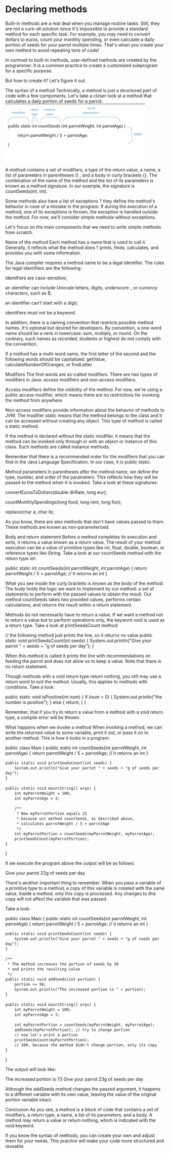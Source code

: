 # Declaring methods

Built-in methods are a real deal when you manage routine tasks. Still, they are not a cure-all solution since it's impossible to provide a standard method for each specific task. For example, you may need to convert dollars to euros, count your monthly spending, or even calculate a daily portion of seeds for your parrot multiple times. That's when you create your own method to avoid repeating tons of code!

In contrast to built-in methods, user-defined methods are created by the programmer. It is a common practice to create a customized subprogram for a specific purpose.

But how to create it? Let's figure it out.

The syntax of a method
Technically, a method is just a structured part of code with a few components. Let's take a closer look at a method that calculates a daily portion of seeds for a parrot:
![img.png](img.png)

A method contains a set of modifiers, a type of the return value, a name, a list of parameters in parentheses () , and a body in curly brackets {}. The combination of the name of the method and the list of its parameters is known as a method signature. In our example, the signature is countSeeds(int, int).

Some methods also have a list of exceptions ? they define the method's behavior in case of a mistake in the program. If during the execution of a method, one of its exceptions is thrown, the exception is handled outside the method. For now, we'll consider simple methods without exceptions.

Let's focus on the main components that we need to write simple methods from scratch.

Name of the method
Each method has a name that is used to call it. Generally, it reflects what the method does ? prints, finds, calculates, and provides you with some information.

The Java compiler requires a method name to be a legal identifier. The rules for legal identifiers are the following:

identifiers are case-sensitive;

an identifier can include Unicode letters, digits, underscore _ or currency characters, such as $;

an identifier can't start with a digit;

identifiers must not be a keyword.

In addition, there is a naming convention that restricts possible method names. It's optional but desired for developers. By convention, a one-word name should be a verb in lowercase: sum, multiply, or round. On the contrary, such names as recorded, students or highest do not comply with the convention.

If a method has a multi-word name, the first letter of the second and the following words should be capitalized: getValue, calculateNumberOfOranges, or findLetter.

Modifiers
The first words are so-called modifiers. There are two types of modifiers in Java: access modifiers and non-access modifiers.

Access modifiers define the visibility of the method. For now, we're using a public access modifier, which means there are no restrictions for invoking the method from anywhere.

Non-access modifiers provide information about the behavior of methods to JVM. The modifier static means that the method belongs to the class and it can be accessed without creating any object. This type of method is called a static method.

If the method is declared without the static modifier, it means that the method can be invoked only through or with an object or instance of this class. Such methods are called instance methods.

Remember that there is a recommended order for the modifiers that you can find in the Java Language Specification. In our case, it is public static.

Method parameters
In parentheses after the method name, we define the type, number, and order of the parameters. This reflects how they will be passed to the method when it is invoked. Take a look at these signatures:

convertEurosToDollars(double dlrRate, long eur);

countMonthlySpendings(long food, long rent, long fun);

replace(char a, char b);

As you know, there are also methods that don't have values passed to them. These methods are known as non-parameterized.

Body and return statement
Before a method completes its execution and exits, it returns a value known as a return value. The result of your method execution can be a value of primitive types like int, float, double, boolean, or reference types like String. Take a look at our countSeeds method with the return type int:

public static int countSeeds(int parrotWeight, int parrotAge) {
return parrotWeight / 5 + parrotAge; // it returns an int
}

What you see inside the curly brackets is known as the body of the method. The body holds the logic we want to implement by our method: a set of statements to perform with the passed values to obtain the result. Our method countSeeds takes two provided values, performs certain calculations, and returns the result within a return statement.

Methods do not necessarily have to return a value. If we want a method not to return a value but to perform operations only, the keyword void is used as a return type. Take a look at printSeedsCount method:

// the following method just prints the line, so it returns no value
public static void printSeedsCount(int seeds) {
System.out.println("Give your parrot " + seeds + "g of seeds per day");
}

When this method is called it prints the line with recommendations on feeding the parrot and does not allow us to keep a value. Note that there is no return statement.

Though methods with a void return type return nothing, you still may use a return word to exit the method. Usually, this applies to methods with conditions. Take a look:

public static void isPositive(int num) {
if (num > 0) {
System.out.println("the number is positive");
} else {
return;
}
}

Remember, that if you try to return a value from a method with a void return type, a compile error will be thrown.

What happens when we invoke a method
When invoking a method, we can write the returned value to some variable, print it out, or pass it on to another method. This is how it looks in a program:

public class Main {
public static int countSeeds(int parrotWeight, int parrotAge) {
return parrotWeight / 5 + parrotAge; // it returns an int
}

    public static void printSeedsCount(int seeds) {
        System.out.println("Give your parrot " + seeds + "g of seeds per day");
    }

    public static void main(String[] args) {
        int myParrotWeight = 100;
        int myParrotAge = 3;

        /**
         * Now myParrotPortion equals 23
         * because our method countSeeds, as described above, 
         * calculates parrotWeight / 5 + parrotAge
         */ 
        int myParrotPortion = countSeeds(myParrotWeight, myParrotAge);
        printSeedsCount(myParrotPortion);
    }
}

If we execute the program above the output will be as follows:

Give your parrot 23g of seeds per day

There's another important thing to remember. When you pass a variable of a primitive type to a method, a copy of this variable is created with the same value. Inside a method, only this copy is processed. Any changes to this copy will not affect the variable that was passed.

Take a look:

public class Main {
public static int countSeeds(int parrotWeight, int parrotAge) {
return parrotWeight / 5 + parrotAge; // it returns an int
}

    public static void printSeedsCount(int seeds) {
        System.out.println("Give your parrot " + seeds + "g of seeds per day");
    }

    /**
     * The method increases the portion of seeds by 50 
     * and prints the resulting value
     */ 
    public static void addSeeds(int portion) {
        portion += 50;
        System.out.println("The increased portion is " + portion); 
    }

    public static void main(String[] args) {
        int myParrotWeight = 100;
        int myParrotAge = 3;

        int myParrotPortion = countSeeds(myParrotWeight, myParrotAge);
        addSeeds(myParrotPortion); // try to change portion 
        // now let's print a portion
        printSeedsCount(myParrotPortion);
        // 100, because the method didn't change portion, only its copy
    }
}

The output will look like:

The increased portion is 73
Give your parrot 23g of seeds per day

Although the addSeeds method changes the passed argument, it happens to a different variable with its own value, leaving the value of the original portion variable intact.

Conclusion
As you see, a method is a block of code that contains a set of modifiers, a return type, a name, a list of its parameters, and a body. A method may return a value or return nothing, which is indicated with the void keyword.

If you know the syntax of methods, you can create your own and adjust them for your needs. This practice will make your code more structured and reusable.

